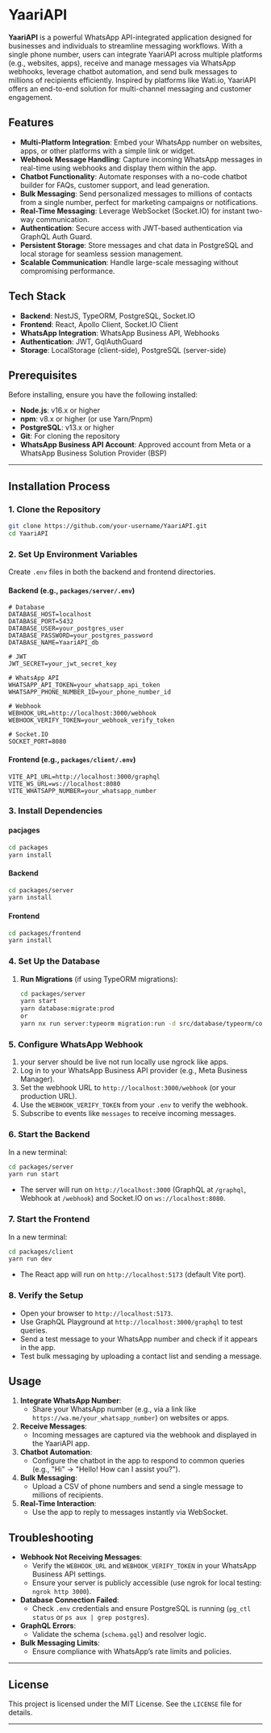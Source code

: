 # YaariAPI

**YaariAPI** is a powerful WhatsApp API-integrated application designed for businesses and individuals to streamline messaging workflows. With a single phone number, users can integrate YaariAPI across multiple platforms (e.g., websites, apps), receive and manage messages via WhatsApp webhooks, leverage chatbot automation, and send bulk messages to millions of recipients efficiently. Inspired by platforms like Wati.io, YaariAPI offers an end-to-end solution for multi-channel messaging and customer engagement.

## Features
- **Multi-Platform Integration**: Embed your WhatsApp number on websites, apps, or other platforms with a simple link or widget.
- **Webhook Message Handling**: Capture incoming WhatsApp messages in real-time using webhooks and display them within the app.
- **Chatbot Functionality**: Automate responses with a no-code chatbot builder for FAQs, customer support, and lead generation.
- **Bulk Messaging**: Send personalized messages to millions of contacts from a single number, perfect for marketing campaigns or notifications.
- **Real-Time Messaging**: Leverage WebSocket (Socket.IO) for instant two-way communication.
- **Authentication**: Secure access with JWT-based authentication via GraphQL Auth Guard.
- **Persistent Storage**: Store messages and chat data in PostgreSQL and local storage for seamless session management.
- **Scalable Communication**: Handle large-scale messaging without compromising performance.

## Tech Stack
- **Backend**: NestJS, TypeORM, PostgreSQL, Socket.IO
- **Frontend**: React, Apollo Client, Socket.IO Client
- **WhatsApp Integration**: WhatsApp Business API, Webhooks
- **Authentication**: JWT, GqlAuthGuard
- **Storage**: LocalStorage (client-side), PostgreSQL (server-side)

## Prerequisites
Before installing, ensure you have the following installed:
- **Node.js**: v16.x or higher
- **npm**: v8.x or higher (or use Yarn/Pnpm)
- **PostgreSQL**: v13.x or higher
- **Git**: For cloning the repository
- **WhatsApp Business API Account**: Approved account from Meta or a WhatsApp Business Solution Provider (BSP)

---

## Installation Process

### 1. Clone the Repository
```bash
git clone https://github.com/your-username/YaariAPI.git
cd YaariAPI
```

### 2. Set Up Environment Variables
Create `.env` files in both the backend and frontend directories.

#### Backend (e.g., `packages/server/.env`)
```env
# Database
DATABASE_HOST=localhost
DATABASE_PORT=5432
DATABASE_USER=your_postgres_user
DATABASE_PASSWORD=your_postgres_password
DATABASE_NAME=YaariAPI_db

# JWT
JWT_SECRET=your_jwt_secret_key

# WhatsApp API
WHATSAPP_API_TOKEN=your_whatsapp_api_token
WHATSAPP_PHONE_NUMBER_ID=your_phone_number_id

# Webhook
WEBHOOK_URL=http://localhost:3000/webhook
WEBHOOK_VERIFY_TOKEN=your_webhook_verify_token

# Socket.IO
SOCKET_PORT=8080
```

#### Frontend (e.g., `packages/client/.env`)
```env
VITE_API_URL=http://localhost:3000/graphql
VITE_WS_URL=ws://localhost:8080
VITE_WHATSAPP_NUMBER=your_whatsapp_number
```

### 3. Install Dependencies

#### pacjages
```bash 
cd packages
yarn install
```

#### Backend
```bash
cd packages/server
yarn install
```

#### Frontend
```bash
cd packages/frontend
yarn install
```

### 4. Set Up the Database

1. **Run Migrations** (if using TypeORM migrations):
   ```bash
   cd packages/server
   yarn start
   yarn database:migrate:prod
   or
   yarn nx run server:typeorm migration:run -d src/database/typeorm/core/core.datasource.ts
   ```

### 5. Configure WhatsApp Webhook
1. your server should be live not run locally use ngrock like apps.
2. Log in to your WhatsApp Business API provider (e.g., Meta Business Manager).
3. Set the webhook URL to `http://localhost:3000/webhook` (or your production URL).
4. Use the `WEBHOOK_VERIFY_TOKEN` from your `.env` to verify the webhook.
5. Subscribe to events like `messages` to receive incoming messages.

### 6. Start the Backend
In a new terminal:
```bash
cd packages/server
yarn run start
```
- The server will run on `http://localhost:3000` (GraphQL at `/graphql`, Webhook at `/webhook`) and Socket.IO on `ws://localhost:8080`.

### 7. Start the Frontend
In a new terminal:
```bash
cd packages/client
yarn run dev
```
- The React app will run on `http://localhost:5173` (default Vite port).

### 8. Verify the Setup
- Open your browser to `http://localhost:5173`.
- Use GraphQL Playground at `http://localhost:3000/graphql` to test queries.
- Send a test message to your WhatsApp number and check if it appears in the app.
- Test bulk messaging by uploading a contact list and sending a message.


## Usage
1. **Integrate WhatsApp Number**:
   - Share your WhatsApp number (e.g., via a link like `https://wa.me/your_whatsapp_number`) on websites or apps.
2. **Receive Messages**:
   - Incoming messages are captured via the webhook and displayed in the YaariAPI app.
3. **Chatbot Automation**:
   - Configure the chatbot in the app to respond to common queries (e.g., "Hi" → "Hello! How can I assist you?").
4. **Bulk Messaging**:
   - Upload a CSV of phone numbers and send a single message to millions of recipients.
5. **Real-Time Interaction**:
   - Use the app to reply to messages instantly via WebSocket.


## Troubleshooting
- **Webhook Not Receiving Messages**:
  - Verify the `WEBHOOK_URL` and `WEBHOOK_VERIFY_TOKEN` in your WhatsApp Business API settings.
  - Ensure your server is publicly accessible (use ngrok for local testing: `ngrok http 3000`).
- **Database Connection Failed**:
  - Check `.env` credentials and ensure PostgreSQL is running (`pg_ctl status` or `ps aux | grep postgres`).
- **GraphQL Errors**:
  - Validate the schema (`schema.gql`) and resolver logic.
- **Bulk Messaging Limits**:
  - Ensure compliance with WhatsApp’s rate limits and policies.

---

## License
This project is licensed under the MIT License. See the `LICENSE` file for details.

---
